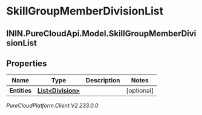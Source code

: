 # SkillGroupMemberDivisionList

## ININ.PureCloudApi.Model.SkillGroupMemberDivisionList

## Properties

|Name | Type | Description | Notes|
|------------ | ------------- | ------------- | -------------|
| **Entities** | [**List&lt;Division&gt;**](Division) |  | [optional] |



_PureCloudPlatform.Client.V2 233.0.0_

